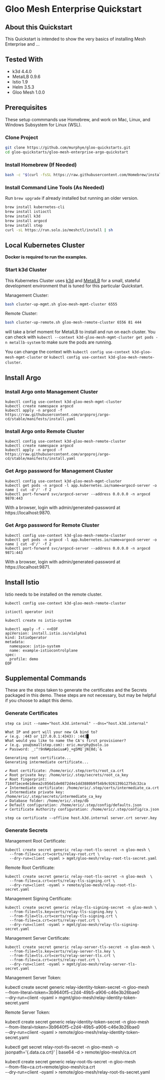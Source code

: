 # Gloo Mesh Enterprise Quickstart

## About this Quickstart

This Quickstart is intended to show the very basics of installing Mesh Enterprise and ...

## Tested With

* k3d 4.4.0
* MetalLB 0.9.6
* Istio 1.9
* Helm 3.5.3
* Gloo Mesh 1.0.0

## Prerequisites

These setup commmands use Homebrew, and work on Mac, Linux, and Windows Subsystem for Linux (WSL).

### Clone Project

```bash
git clone https://github.com/murphye/gloo-quickstarts.git
cd gloo-quickstarts/gloo-mesh-enterprise-argo-quickstart
```

### Install Homebrew (If Needed)
```bash
bash -c "$(curl -fsSL https://raw.githubusercontent.com/Homebrew/install/HEAD/install.sh)"
```

### Install Command Line Tools (As Needed)

Run `brew upgrade` if already installed but running an older version.

```bash
brew install kubernetes-cli
brew install istioctl
brew install k3d
brew install argocd
brew install step
curl -sL https://run.solo.io/meshctl/install | sh
```

## Local Kubernetes Cluster

**Docker is required to run the examples.**

### Start k3d Cluster

This Kubernetes Cluster uses [k3d](http://k3d.io) and [MetalLB](https://metallb.universe.tf/) for a small, stateful development environment that is tuned for this particular Quickstart.

Management Cluster:
```bash
bash cluster-up-mgmt.sh gloo-mesh-mgmt-cluster 6555
```

Remote Cluster:
```bash
bash cluster-up-remote.sh gloo-mesh-remote-cluster 6556 81 444
```

 will take a brief moment for MetalLB to install and run on each cluster. You can check with `kubectl --context k3d-gloo-mesh-mgmt-cluster get pods -n metallb-system` to make sure the pods are running.

You can change the context with `kubectl config use-context k3d-gloo-mesh-mgmt-cluster` or `kubectl config use-context k3d-gloo-mesh-remote-cluster`.

## Install Argo

### Install Argo onto Management Cluster

```
kubectl config use-context k3d-gloo-mesh-mgmt-cluster
kubectl create namespace argocd
kubectl apply -n argocd -f https://raw.githubusercontent.com/argoproj/argo-cd/stable/manifests/install.yaml
```

### Install Argo onto Remote Cluster

```
kubectl config use-context k3d-gloo-mesh-remote-cluster
kubectl create namespace argocd
kubectl apply -n argocd -f https://raw.githubusercontent.com/argoproj/argo-cd/stable/manifests/install.yaml
```

### Get Argo password for Management Cluster

```
kubectl config use-context k3d-gloo-mesh-mgmt-cluster
kubectl get pods -n argocd -l app.kubernetes.io/name=argocd-server -o name | cut -d'/' -f 2
kubectl port-forward svc/argocd-server --address 0.0.0.0 -n argocd 9870:443
```

With a browser, login with admin/generated-password at https://localhost:9870.

### Get Argo password for Remote Cluster

```
kubectl config use-context k3d-gloo-mesh-remote-cluster
kubectl get pods -n argocd -l app.kubernetes.io/name=argocd-server -o name | cut -d'/' -f 2
kubectl port-forward svc/argocd-server --address 0.0.0.0 -n argocd 9871:443
```

With a browser, login with admin/generated-password at https://localhost:9871.

## Install Istio

Istio needs to be installed on the remote cluster.

```
kubectl config use-context k3d-gloo-mesh-remote-cluster

istioctl operator init

kubectl create ns istio-system

kubectl apply -f - <<EOF
apiVersion: install.istio.io/v1alpha1
kind: IstioOperator
metadata:
  namespace: istio-system
  name: example-istiocontrolplane
spec:
  profile: demo
EOF
```


## Supplemental Commands

These are the steps taken to generate the certificates and the Secrets packaged in this demo. These steps are not necessary, but may be helpful if you choose to adapt this demo.

### Generate Certificates

```
step ca init --name="host.k3d.internal" --dns="host.k3d.internal"
```

```
What IP and port will your new CA bind to?
✔ (e.g. :443 or 127.0.0.1:4343): :443█
What would you like to name the CA's first provisioner?
✔ (e.g. you@smallstep.com): eric.murphy@solo.io
✔ Password: _:^!9nN#pz&oiua#}_+g5MQ`jN{0d;`&

Generating root certificate... 
Generating intermediate certificate... 

✔ Root certificate: /home/eric/.step/certs/root_ca.crt
✔ Root private key: /home/eric/.step/secrets/root_ca_key
✔ Root fingerprint: 7184f1ece4e1deea2c056d1de0872d4e1dd3880b9f54b9c926139b1275dc32ca
✔ Intermediate certificate: /home/eric/.step/certs/intermediate_ca.crt
✔ Intermediate private key: /home/eric/.step/secrets/intermediate_ca_key
✔ Database folder: /home/eric/.step/db
✔ Default configuration: /home/eric/.step/config/defaults.json
✔ Certificate Authority configuration: /home/eric/.step/config/ca.json
```

```
step ca certificate --offline host.k3d.internal server.crt server.key 
```

### Generate Secrets

Management Root Certificate:
```
kubectl create secret generic relay-root-tls-secret -n gloo-mesh \
  --from-file=ca.crt=certs/relay-root.crt \
  --dry-run=client -oyaml > mgmt/gloo-mesh/relay-root-tls-secret.yaml
```

Remote Root Certificate:
```
kubectl create secret generic relay-root-tls-secret -n gloo-mesh  \
  --from-file=ca.crt=certs/relay-tls-signing.crt \
  --dry-run=client -oyaml > remote/gloo-mesh/relay-root-tls-secret.yaml
```

Management Signing Certificate:
```
kubectl create secret generic relay-tls-signing-secret -n gloo-mesh \
  --from-file=tls.key=certs/relay-tls-signing.key \
  --from-file=tls.crt=certs/relay-tls-signing.crt \
  --from-file=ca.crt=certs/relay-root.crt \
  --dry-run=client -oyaml > mgmt/gloo-mesh/relay-tls-signing-secret.yaml
```

Management Server Certificate:
```
kubectl create secret generic relay-server-tls-secret -n gloo-mesh \
  --from-file=tls.key=certs/relay-server-tls.key \
  --from-file=tls.crt=certs/relay-server-tls.crt \
  --from-file=ca.crt=certs/relay-root.crt \
  --dry-run=client -oyaml > mgmt/gloo-mesh/relay-server-tls-secret.yaml
```

Management Server Token:

kubectl create secret generic relay-identity-token-secret -n gloo-mesh \
  --from-literal=token=3b9640f5-c2d4-49b5-a906-c46e3b26bae0 \
  --dry-run=client -oyaml > mgmt/gloo-mesh/relay-identity-token-secret.yaml

Remote Server Token:

kubectl create secret generic relay-identity-token-secret -n gloo-mesh \
  --from-literal=token=3b9640f5-c2d4-49b5-a906-c46e3b26bae0 \
  --dry-run=client -oyaml > remote/gloo-mesh/relay-identity-token-secret.yaml





kubectl get secret relay-root-tls-secret -n gloo-mesh -o jsonpath='{.data.ca\.crt}' | base64 -d > remote/gloo-mesh/ca.crt


kubectl create secret generic relay-root-tls-secret -n gloo-mesh  \
  --from-file=ca.crt=remote/gloo-mesh/ca.crt \
  --dry-run=client -oyaml > remote/gloo-mesh/relay-root-tls-secret.yaml